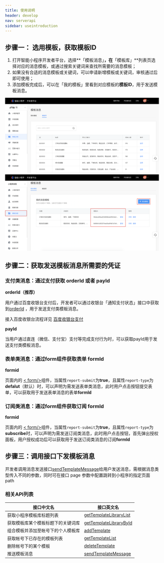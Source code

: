 ```yaml
---
title: 使用说明
header: develop
nav: serverapi
sidebar: useintroduction
---
```

 
 

## 步骤一： 选用模板，获取模板ID

 1. 打开智能小程序开发者平台，选择**「模板消息」**，在**「模板库」**列表页选择对应的消息模板，或通过搜索关键词来查找所需要的消息模板；
 2. 如果没有合适的消息模板或关键词，可以申请新增模板或关键词，审核通过后即可使用；
 3. 添加模板完成后，可以在「我的模板」里看到对应模板的**模板ID**，用于发送模板消息。

![图片](../../../img/api/information/user1.png)
![图片](../../../img/api/information/user2.png)


## 步骤二：获取发送模板消息所需要的凭证

### 支付类消息：通过支付获取 orderId 或者 payId

**orderId（推荐）**

用户通过百度收银台支付后，开发者可以通过收银台「通知支付状态」接口中获取到[orderId](https://smartprogram.baidu.com/docs/develop/function/tune_up_notice/) ，用于发送支付类模板消息。

接入百度收银台流程详见 [百度收银台支付](https://smartprogram.baidu.com/docs/develop/api/open_payment/)

**payId**

当用户通过直连（微信、支付宝）支付等完成支付行为时，可以获取payId用于发送支付类模板消息。

### 表单类消息：通过form组件获取表单 formId

**formid**

页面内的 [< form/>](https://smartprogram.baidu.com/docs/develop/component/formlist/#form/)组件，当属性`report-submit`为**true**，且属性`report-type`为**defalut**（默认）时，可以声明为需发送表单类消息，此时用户点击按钮提交表单，可以获取用于发送表单消息的表单**formId**

### 订阅类消息：通过form组件获取订阅 formId

**formid**

页面内的 [< form/>](https://smartprogram.baidu.com/docs/develop/component/formlist/#form/)组件，当属性`report-submit`为**true**，且属性`report-type`为**subscribe**时，可以声明为需发送订阅类消息，此时用户点击按钮，首先弹出授权面板，用户授权成功后可以获取用于发送订阅类消息的订阅**formId**


## 步骤三：调用接口下发模板消息

开发者调用消息发送接口[sendTemplateMessage](https://smartprogram.baidu.com/docs/develop/serverapi/sendTemplateMessage/)给用户发送消息，需根据消息类型传入不同的参数，同时可在接口 page 参数中配置跳转到小程序的指定页面 path

### 相关API列表

|接口中文名 | 接口英文名 | 
|---|---|
|获取小程序模板库标题列表 | [getTemplateLibraryList](https://smartprogram.baidu.com/docs/develop/serverapi/getTemplateLibraryList/) | 
|获取模板库某个模板标题下的关键词库|[getTemplateLibraryById](https://smartprogram.baidu.com/docs/develop/serverapi/getTemplateLibraryById/) |
|组合模板并添加至帐号下的个人模板库|[addTemplate](https://smartprogram.baidu.com/docs/develop/serverapi/addTemplate/) |
|获取帐号下已存在的模板列表|[getTemplateList](https://smartprogram.baidu.com/docs/develop/serverapi/getTemplateList/) |
|删除帐号下的某个模板|[deleteTemplate](https://smartprogram.baidu.com/docs/develop/serverapi/deleteTemplate/) |
|推送模板消息|[sendTemplateMessage](https://smartprogram.baidu.com/docs/develop/serverapi/sendTemplateMessage/) |